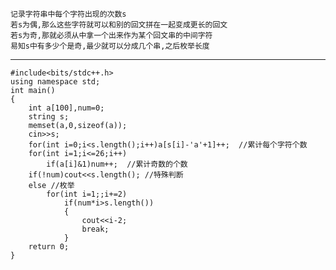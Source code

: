     记录字符串中每个字符出现的次数s
    若s为偶,那么这些字符就可以和别的回文拼在一起变成更长的回文
    若s为奇,那就必须从中拿一个出来作为某个回文串的中间字符
    易知s中有多少个是奇,最少就可以分成几个串,之后枚举长度

------------

    #include<bits/stdc++.h>
    using namespace std;
    int main()
    {
        int a[100],num=0;
        string s;
        memset(a,0,sizeof(a));
        cin>>s;
        for(int i=0;i<s.length();i++)a[s[i]-'a'+1]++;  //累计每个字符个数
        for(int i=1;i<=26;i++)
            if(a[i]&1)num++;  //累计奇数的个数
        if(!num)cout<<s.length(); //特殊判断
        else //枚举
            for(int i=1;;i+=2)
                if(num*i>s.length())
                {
                    cout<<i-2;
                    break;
                }
        return 0;
    }